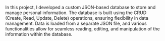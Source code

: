 In this project, I developed a custom JSON-based database to store and manage personal information. The database is built using the CRUD (Create, Read, Update, Delete) operations, ensuring flexibility in data management. Data is loaded from a separate JSON file, and various functionalities allow for seamless reading, editing, and manipulation of the information within the database.
